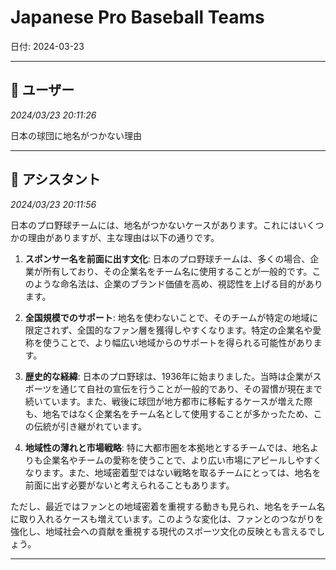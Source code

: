 # Japanese Pro Baseball Teams

日付: 2024-03-23

---

## 👤 ユーザー
*2024/03/23 20:11:26*

日本の球団に地名がつかない理由

---

## 🤖 アシスタント
*2024/03/23 20:11:56*

日本のプロ野球チームには、地名がつかないケースがあります。これにはいくつかの理由がありますが、主な理由は以下の通りです。

1. **スポンサー名を前面に出す文化**: 日本のプロ野球チームは、多くの場合、企業が所有しており、その企業名をチーム名に使用することが一般的です。このような命名法は、企業のブランド価値を高め、視認性を上げる目的があります。

2. **全国規模でのサポート**: 地名を使わないことで、そのチームが特定の地域に限定されず、全国的なファン層を獲得しやすくなります。特定の企業名や愛称を使うことで、より幅広い地域からのサポートを得られる可能性があります。

3. **歴史的な経緯**: 日本のプロ野球は、1936年に始まりました。当時は企業がスポーツを通じて自社の宣伝を行うことが一般的であり、その習慣が現在まで続いています。また、戦後に球団が地方都市に移転するケースが増えた際も、地名ではなく企業名をチーム名として使用することが多かったため、この伝統が引き継がれています。

4. **地域性の薄れと市場戦略**: 特に大都市圏を本拠地とするチームでは、地名よりも企業名やチームの愛称を使うことで、より広い市場にアピールしやすくなります。また、地域密着型ではない戦略を取るチームにとっては、地名を前面に出す必要がないと考えられることもあります。

ただし、最近ではファンとの地域密着を重視する動きも見られ、地名をチーム名に取り入れるケースも増えています。このような変化は、ファンとのつながりを強化し、地域社会への貢献を重視する現代のスポーツ文化の反映とも言えるでしょう。

---
